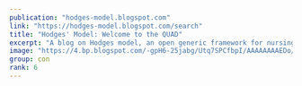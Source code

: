 ```yaml
---
publication: "hodges-model.blogspot.com"
link: "https://hodges-model.blogspot.com/search"
title: "Hodges' Model: Welcome to the QUAD"
excerpt: "A blog on Hodges model, an open generic framework for nursing, health, social care and education, supporting person centred and integrated care."
image: "https://4.bp.blogspot.com/-gpH6-25jabg/Utq7SPCfbpI/AAAAAAAAEDo/peOJa6HPmFc/s1600/hodgesmodelfig1.png"
group: con
rank: 6
---
```

